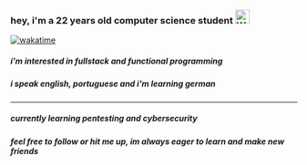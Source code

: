 

### hey, i'm a 22 years old computer science student  <img src="https://raw.githubusercontent.com/Tarikul-Islam-Anik/Animated-Fluent-Emojis/master/Emojis/Hand%20gestures/Waving%20Hand.png" alt="Waving Hand" width="25" height="25" />

[![wakatime](https://wakatime.com/badge/user/c1054241-c005-4f30-bee2-f1689db4f8f4.svg)](https://wakatime.com/@c1054241-c005-4f30-bee2-f1689db4f8f4)
##### i'm interested in fullstack and functional programming 
##### i speak english, portuguese and i'm learning german
---
##### currently learning pentesting and cybersecurity 
##### feel free to follow or hit me up, im always eager to learn and make new friends 

